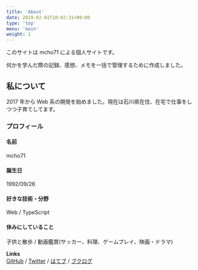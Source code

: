 ```yaml
---
title: 'About'
date: 2019-02-01T10:02:31+09:00
type: 'top'
menu: 'main'
weight: 1
---
```


このサイトは mcho71 による個人サイトです。

何かを学んだ際の記録、感想、メモを一括で管理するために作成しました。

## 私について

2017 年から Web 系の開発を始めました。現在は石川県在住、在宅で仕事をしつつ子育てしてます。

### プロフィール

#### 名前

mcho71

#### 誕生日

1992/09/26

#### 好きな技術・分野

Web / TypeScript

#### 休みにしていること

子供と散歩 / 動画鑑賞(サッカー、料理、ゲームプレイ、映画・ドラマ)

**Links**  
[GitHub](https://github.com/mcho71) / [Twitter](https://twitter.com/mcho71) / [はてブ](https://b.hatena.ne.jp/machida-city7110/) / [ブクログ](https://booklog.jp/users/machi0701)
